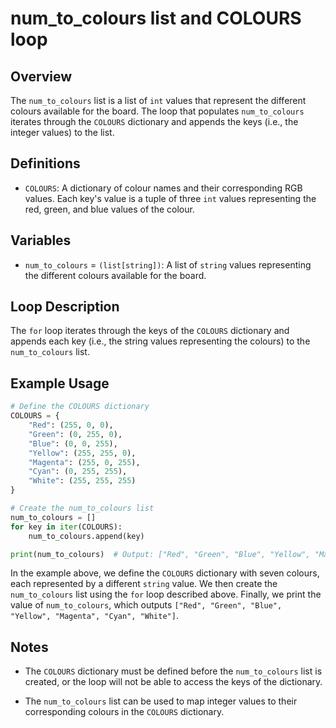 # num_to_colours list and COLOURS loop

## Overview

The `num_to_colours` list is a list of `int` values that represent the different colours available for the board. The loop that populates `num_to_colours` iterates through the `COLOURS` dictionary and appends the keys (i.e., the integer values) to the list.

## Definitions

- `COLOURS`: A dictionary of colour names and their corresponding RGB values. Each key's value is a tuple of three `int` values representing the red, green, and blue values of the colour.

## Variables

- `num_to_colours` = `(list[string])`: A list of `string` values representing the different colours available for the board.

## Loop Description

The `for` loop iterates through the keys of the `COLOURS` dictionary and appends each key (i.e., the string values representing the colours) to the `num_to_colours` list.

## Example Usage

```py
# Define the COLOURS dictionary
COLOURS = {
    "Red": (255, 0, 0),
    "Green": (0, 255, 0),
    "Blue": (0, 0, 255),
    "Yellow": (255, 255, 0),
    "Magenta": (255, 0, 255),
    "Cyan": (0, 255, 255),
    "White": (255, 255, 255)
}

# Create the num_to_colours list
num_to_colours = []
for key in iter(COLOURS):
    num_to_colours.append(key)

print(num_to_colours)  # Output: ["Red", "Green", "Blue", "Yellow", "Magenta", "Cyan", "White"]
```

In the example above, we define the `COLOURS` dictionary with seven colours, each represented by a different `string` value. We then create the `num_to_colours` list using the `for` loop described above. Finally, we print the value of `num_to_colours`, which outputs `["Red", "Green", "Blue", "Yellow", "Magenta", "Cyan", "White"]`.

## Notes

- The `COLOURS` dictionary must be defined before the `num_to_colours` list is created, or the loop will not be able to access the keys of the dictionary.

- The `num_to_colours` list can be used to map integer values to their corresponding colours in the `COLOURS` dictionary.
